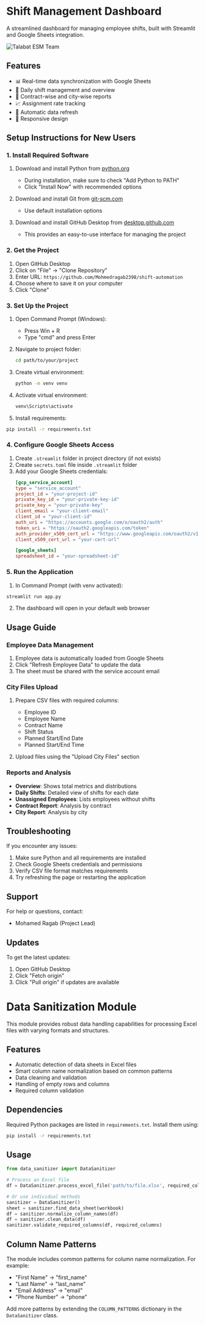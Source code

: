 # Shift Management Dashboard

A streamlined dashboard for managing employee shifts, built with Streamlit and Google Sheets integration.

![Talabat ESM Team](talabat_logo_wobble.gif)

## Features

- 📊 Real-time data synchronization with Google Sheets
- 📅 Daily shift management and overview
- 🏢 Contract-wise and city-wise reports
- 📈 Assignment rate tracking
- 🔄 Automatic data refresh
- 📱 Responsive design

## Setup Instructions for New Users

### 1. Install Required Software

1. Download and install Python from [python.org](https://www.python.org/downloads/)
   - During installation, make sure to check "Add Python to PATH"
   - Click "Install Now" with recommended options

2. Download and install Git from [git-scm.com](https://git-scm.com/downloads)
   - Use default installation options

3. Download and install GitHub Desktop from [desktop.github.com](https://desktop.github.com/)
   - This provides an easy-to-use interface for managing the project

### 2. Get the Project

1. Open GitHub Desktop
2. Click on "File" → "Clone Repository"
3. Enter URL: `https://github.com/Mohmedragab2398/shift-automation`
4. Choose where to save it on your computer
5. Click "Clone"

### 3. Set Up the Project

1. Open Command Prompt (Windows):
   - Press Win + R
   - Type "cmd" and press Enter

2. Navigate to project folder:
   ```bash
   cd path/to/your/project
   ```

3. Create virtual environment:
   ```bash
   python -m venv venv
   ```

4. Activate virtual environment:
   ```bash
   venv\Scripts\activate
   ```

5. Install requirements:
```bash
pip install -r requirements.txt
```

### 4. Configure Google Sheets Access

1. Create `.streamlit` folder in project directory (if not exists)
2. Create `secrets.toml` file inside `.streamlit` folder
3. Add your Google Sheets credentials:
   ```toml
   [gcp_service_account]
   type = "service_account"
   project_id = "your-project-id"
   private_key_id = "your-private-key-id"
   private_key = "your-private-key"
   client_email = "your-client-email"
   client_id = "your-client-id"
   auth_uri = "https://accounts.google.com/o/oauth2/auth"
   token_uri = "https://oauth2.googleapis.com/token"
   auth_provider_x509_cert_url = "https://www.googleapis.com/oauth2/v1/certs"
   client_x509_cert_url = "your-cert-url"

   [google_sheets]
   spreadsheet_id = "your-spreadsheet-id"
   ```

### 5. Run the Application

1. In Command Prompt (with venv activated):
```bash
streamlit run app.py
```

2. The dashboard will open in your default web browser

## Usage Guide

### Employee Data Management

1. Employee data is automatically loaded from Google Sheets
2. Click "Refresh Employee Data" to update the data
3. The sheet must be shared with the service account email

### City Files Upload

1. Prepare CSV files with required columns:
   - Employee ID
   - Employee Name
   - Contract Name
   - Shift Status
   - Planned Start/End Date
   - Planned Start/End Time

2. Upload files using the "Upload City Files" section

### Reports and Analysis

- **Overview**: Shows total metrics and distributions
- **Daily Shifts**: Detailed view of shifts for each date
- **Unassigned Employees**: Lists employees without shifts
- **Contract Report**: Analysis by contract
- **City Report**: Analysis by city

## Troubleshooting

If you encounter any issues:

1. Make sure Python and all requirements are installed
2. Check Google Sheets credentials and permissions
3. Verify CSV file format matches requirements
4. Try refreshing the page or restarting the application

## Support

For help or questions, contact:
- Mohamed Ragab (Project Lead)

## Updates

To get the latest updates:
1. Open GitHub Desktop
2. Click "Fetch origin"
3. Click "Pull origin" if updates are available

# Data Sanitization Module

This module provides robust data handling capabilities for processing Excel files with varying formats and structures.

## Features

- Automatic detection of data sheets in Excel files
- Smart column name normalization based on common patterns
- Data cleaning and validation
- Handling of empty rows and columns
- Required column validation

## Dependencies

Required Python packages are listed in `requirements.txt`. Install them using:

```bash
pip install -r requirements.txt
```

## Usage

```python
from data_sanitizer import DataSanitizer

# Process an Excel file
df = DataSanitizer.process_excel_file('path/to/file.xlsx', required_columns=['Column1', 'Column2'])

# Or use individual methods
sanitizer = DataSanitizer()
sheet = sanitizer.find_data_sheet(workbook)
df = sanitizer.normalize_column_names(df)
df = sanitizer.clean_data(df)
sanitizer.validate_required_columns(df, required_columns)
```

## Column Name Patterns

The module includes common patterns for column name normalization. For example:
- "First Name" -> "first_name"
- "Last Name" -> "last_name"
- "Email Address" -> "email"
- "Phone Number" -> "phone"

Add more patterns by extending the `COLUMN_PATTERNS` dictionary in the `DataSanitizer` class. 